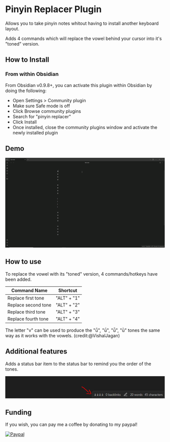# Pinyin Replacer Plugin

Allows you to take pinyin notes whitout having to install another keyboard layout.

Adds 4 commands which will replace the vowel behind your cursor into it's "toned" version.

## How to Install
### From within Obsidian

From Obsidian v0.9.8+, you can activate this plugin within Obsidian by doing the following:

- Open Settings > Community plugin
- Make sure Safe mode is off
- Click Browse community plugins
- Search for "pinyin replacer"
- Click Install
- Once installed, close the community plugins window and activate the newly installed plugin

## Demo

![](https://github.com/LarrySAL/pinyin-replacer/blob/master/resources/show_replacement.gif)

## How to use

To replace the vowel with its "toned" version, 4 commands/hotkeys have been added.

| Command Name        | Shortcut |
| ------------------- | -------- |
| Replace first tone  | "ALT" + "1"  |
| Replace second tone | "ALT" + "2"  |
| Replace third tone  | "ALT" + "3"  |
| Replace fourth tone | "ALT" + "4"  |

The letter "v" can be used to produce the "ǖ", "ǘ", "ǚ", "ǜ" tones the same way as it works with the vowels. (credit:@VishalJagan)

## Additional features

Adds a status bar item to the status bar to remind you the order of the tones.

![](https://github.com/LarrySAL/pinyin-replacer/blob/master/resources/Status_bar_item.PNG)

## Funding

If you wish, you can pay me a coffee by donating to my paypal!

[![Paypal](https://img.shields.io/badge/paypal-janLa69-yellow?style=social&logo=paypal)](https://www.paypal.com/paypalme/janLa69)

